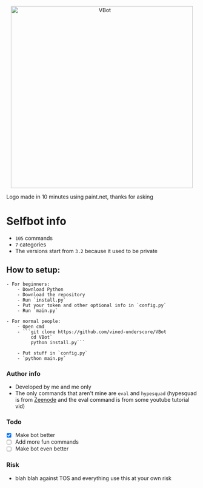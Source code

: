 <p align="center">
    <img width="480px" height="auto" src="https://media.discordapp.net/attachments/980945786051362848/1099436881055338536/vbot.jpg?width=557&height=418" align="center" alt="VBot" />
    
Logo made in 10 minutes using paint.net, thanks for asking

# Selfbot info
- `105` commands
- `7` categories
- The versions start from `3.2` because it used to be private

## How to setup:
    - For beginners:
        - Download Python
        - Download the repository
        - Run `install.py`
        - Put your token and other optional info in `config.py` 
        - Run `main.py`
    
    - For normal people:
        - Open cmd
        - ```git clone https://github.com/vined-underscore/VBot
             cd VBot`
             python install.py```
    
        - Put stuff in `config.py`
        - `python main.py`

### Author info
- Developed by me and me only
- The only commands that aren't mine are `eval` and `hypesquad` (hypesquad is from [Zeenode](https://github.com/zeenode/selfbot) and the eval command is from some youtube tutorial vid)
    
### Todo
- [x] Make bot better
- [ ] Add more fun commands
- [ ] Make bot even better
    
### Risk
- blah blah against TOS and everything use this at your own risk
